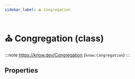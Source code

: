 ```yaml
---
sidebar_label: ⛪ Congregation
---
```


# ⛪ Congregation (class)

:::note
https://know.dev/Congregation
(`know:Congregation`)
:::

## Properties
